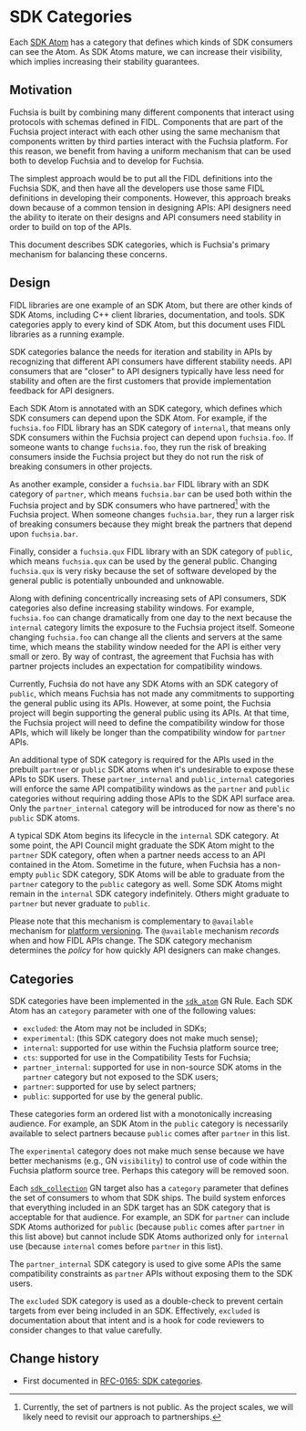 SDK Categories
==============

Each [SDK Atom] has a category that defines which kinds of SDK consumers can see
the Atom. As SDK Atoms mature, we can increase their visibility, which implies
increasing their stability guarantees.

[SDK Atom]: /docs/glossary#sdk-atom

## Motivation

Fuchsia is built by combining many different components that interact using
protocols with schemas defined in FIDL. Components that are part of the Fuchsia
project interact with each other using the same mechanism that components
written by third parties interact with the Fuchsia platform. For this reason,
we benefit from having a uniform mechanism that can be used both to develop
Fuchsia and to develop for Fuchsia.

The simplest approach would be to put all the FIDL definitions into the Fuchsia
SDK, and then have all the developers use those same FIDL definitions in
developing their components. However, this approach breaks down because of a
common tension in designing APIs: API designers need the ability to iterate on
their designs and API consumers need stability in order to build on top of the
APIs.

This document describes SDK categories, which is Fuchsia's primary mechanism
for balancing these concerns.

## Design

FIDL libraries are one example of an SDK Atom, but there are other kinds of
SDK Atoms, including C++ client libraries, documentation, and tools. SDK
categories apply to every kind of SDK Atom, but this document uses FIDL
libraries as a running example.

SDK categories balance the needs for iteration and stability in APIs by
recognizing that different API consumers have different stability needs. API
consumers that are "closer" to API designers typically have less need for
stability and often are the first customers that provide implementation
feedback for API designers.

Each SDK Atom is annotated with an SDK category, which defines which SDK
consumers can depend upon the SDK Atom. For example, if the `fuchsia.foo` FIDL
library has an SDK category of `internal`, that means only SDK consumers within
the Fuchsia project can depend upon `fuchsia.foo`. If someone wants to change
`fuchsia.foo`, they run the risk of breaking consumers inside the Fuchsia
project but they do not run the risk of breaking consumers in other projects.

As another example, consider a `fuchsia.bar` FIDL library with an SDK category
of `partner`, which means `fuchsia.bar` can be used both within the Fuchsia
project and by SDK consumers who have partnered[^1] with the Fuchsia project.
When someone changes `fuchsia.bar`, they run a larger risk of breaking
consumers because they might break the partners that depend upon `fuchsia.bar`.

Finally, consider a `fuchsia.qux` FIDL library with an SDK category of
`public`, which means `fuchsia.qux` can be used by the general public. Changing
`fuchsia.qux` is very risky because the set of software developed by the
general public is potentially unbounded and unknowable.

Along with defining concentrically increasing sets of API consumers, SDK
categories also define increasing stability windows. For example, `fuchsia.foo`
can change dramatically from one day to the next because the `internal`
category limits the exposure to the Fuchsia project itself. Someone changing
`fuchsia.foo` can change all the clients and servers at the same time, which
means the stability window needed for the API is either very small or zero. By
way of contrast, the agreement that Fuchsia has with partner projects includes
an expectation for compatibility windows.

Currently, Fuchsia do not have any SDK Atoms with an SDK category of `public`,
which means Fuchsia has not made any commitments to supporting the general
public using its APIs. However, at some point, the Fuchsia project will begin
supporting the general public using its APIs. At that time, the Fuchsia project
will need to define the compatibility window for those APIs, which will likely
be longer than the compatibility window for `partner` APIs.

An additional type of SDK category is required for the APIs used in the prebuilt
`partner` or `public` SDK atoms when it's undesirable to expose these APIs to
SDK users. These `partner_internal` and `public_internal` categories will enforce
the same API compatibility windows as the `partner` and `public` categories
without requiring adding those APIs to the SDK API surface area. Only the
`partner_internal` category will be introduced for now as there's no `public`
SDK atoms.

A typical SDK Atom begins its lifecycle in the `internal` SDK category. At some
point, the API Council might graduate the SDK Atom might to the `partner` SDK
category, often when a partner needs access to an API contained in the Atom.
Sometime in the future, when Fuchsia has a non-empty `public` SDK category, SDK
Atoms will be able to graduate from the `partner` category to the `public`
category as well. Some SDK Atoms might remain in the `internal` SDK category
indefinitely. Others might graduate to `partner` but never graduate to
`public`.

Please note that this mechanism is complementary to `@available` mechanism for
[platform versioning][fidl-versioning]. The `@available` mechanism *records*
when and how FIDL APIs change. The SDK category mechanism determines the
*policy* for how quickly API designers can make changes.

[^1]: Currently, the set of partners is not public. As the project scales, we
      will likely need to revisit our approach to partnerships.

[fidl-versioning]: /docs/reference/fidl/language/versioning.md

## Categories

SDK categories have been implemented in the [`sdk_atom`][gn-sdk-atom] GN Rule.
Each SDK Atom has an `category` parameter with one of the following values:

 - `excluded`: the Atom may not be included in SDKs;
 - `experimental`: (this SDK category does not make much sense);
 - `internal`: supported for use within the Fuchsia platform source tree;
 - `cts`: supported for use in the Compatibility Tests for Fuchsia;
 - `partner_internal`: supported for use in non-source SDK atoms in the
   `partner` category but not exposed to the SDK users;
 - `partner`: supported for use by select partners;
 - `public`: supported for use by the general public.

These categories form an ordered list with a monotonically increasing audience.
For example, an SDK Atom in the `public` category is necessarily available to
select partners because `public` comes after `partner` in this list.

The `experimental` category does not make much sense because we have better
mechanisms (e.g., GN `visibility`) to control use of code within the Fuchsia
platform source tree. Perhaps this category will be removed soon.

Each [`sdk_collection`][gn-sdk] GN target also has a `category` parameter that
defines the set of consumers to whom that SDK ships. The build system enforces
that everything included in an SDK target has an SDK category that is
acceptable for that audience. For example, an SDK for `partner` can include SDK
Atoms authorized for `public` (because `public` comes after `partner` in this
list above) but cannot include SDK Atoms authorized only for `internal` use
(because `internal` comes before `partner` in this list).

The `partner_internal` SDK category is used to give some APIs the same
compatibility constraints as `partner` APIs without exposing them to the SDK
users.

The `excluded` SDK category is used as a double-check to prevent certain
targets from ever being included in an SDK. Effectively, `excluded` is
documentation about that intent and is a hook for code reviewers to consider
changes to that value carefully.

[gn-sdk-atom]: /build/sdk/sdk_atom.gni
[gn-sdk]: /build/sdk/sdk_collection.gni


## Change history

- First documented in [RFC-0165: SDK categories][rfc-0165].

[rfc-0165]: /docs/contribute/governance/rfcs/0165_sdk_categories.md
